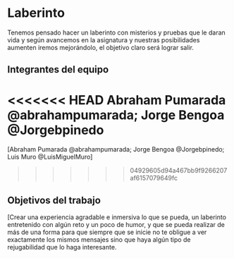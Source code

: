 # Laberinto

Tenemos pensado hacer un laberinto con misterios y pruebas que le daran
 vida y según avancemos en la asignatura y nuestras posibilidades aumenten
 iremos mejorándolo, el objetivo claro será lograr salir.

## Integrantes del equipo

<<<<<<< HEAD
Abraham Pumarada @abrahampumarada; Jorge Bengoa @Jorgebpinedo
=======
[Abraham Pumarada @abrahampumarada; Jorge Bengoa @Jorgebpinedo; Luis Muro @LuisMiguelMuro]
>>>>>>> 04929605d94a467bb9f9266207af6157079649fc

## Objetivos del trabajo

[Crear una experiencia agradable e inmersiva lo que se pueda, un laberinto entretenido
con algún reto y un poco de humor, y que se pueda realizar de más de una forma para que siempre
que se inicie no te obligue a ver exactamente los mismos mensajes sino que haya algún tipo de 
rejugabilidad que lo haga interesante.